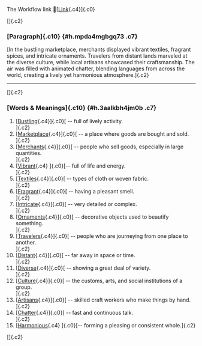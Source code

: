 The Workflow link
👏[[Link](https://www.google.com/url?q=http://www.google.com&sa=D&source=editors&ust=1759206920835860&usg=AOvVaw1JWCCFn-C_yTwbqbb92H6j){.c4}]{.c0}

[]{.c2}

### [Paragraph]{.c10} {#h.mpda4mgbgq73 .c7}

[In the bustling marketplace, merchants displayed vibrant textiles,
fragrant spices, and intricate ornaments. Travelers from distant lands
marveled at the diverse culture, while local artisans showcased their
craftsmanship. The air was filled with animated chatter, blending
languages from across the world, creating a lively yet harmonious
atmosphere.]{.c2}

------------------------------------------------------------------------

[]{.c2}

### [Words & Meanings]{.c10} {#h.3aalkbh4jm0b .c7}

1.  [[Bustling](https://www.google.com/url?q=http://www.google.com&sa=D&source=editors&ust=1759206920837737&usg=AOvVaw1dLNl-ooGLM6MKbOIiopiK){.c4}]{.c0}[ --
    full of lively activity.\
    ]{.c2}
2.  [[Marketplace](https://www.google.com/url?q=http://www.google.com&sa=D&source=editors&ust=1759206920838152&usg=AOvVaw2Bm7MrCTMdIaZm8VMac_9R){.c4}]{.c0}[ --
    a place where goods are bought and sold.\
    ]{.c2}
3.  [[Merchants](https://www.google.com/url?q=http://www.google.com&sa=D&source=editors&ust=1759206920838493&usg=AOvVaw3_fC3Q3hnIRQMc5SRYYl0B){.c4}]{.c0}[ --
    people who sell goods, especially in large quantities.\
    ]{.c2}
4.  [[Vibrant](https://www.google.com/url?q=http://www.google.com&sa=D&source=editors&ust=1759206920838789&usg=AOvVaw2hQlWE6hVhgJ8mN2tbUugb){.c4}
    ]{.c0}[-- full of life and energy.\
    ]{.c2}
5.  [[Textiles](https://www.google.com/url?q=http://www.google.com&sa=D&source=editors&ust=1759206920839110&usg=AOvVaw3UqI-IYE3ommzBTZa3fEPq){.c4}]{.c0}[ --
    types of cloth or woven fabric.\
    ]{.c2}
6.  [[Fragrant](https://www.google.com/url?q=http://www.google.com&sa=D&source=editors&ust=1759206920839407&usg=AOvVaw0y9OkCHq8OcibaEAhKWEYe){.c4}]{.c0}[ --
    having a pleasant smell.\
    ]{.c2}
7.  [[Intricate](https://www.google.com/url?q=http://www.google.com&sa=D&source=editors&ust=1759206920839654&usg=AOvVaw0ArazChuRH_myqVhM8z7ju){.c4}]{.c0}[ --
    very detailed or complex.\
    ]{.c2}
8.  [[Ornaments](https://www.google.com/url?q=http://www.google.com&sa=D&source=editors&ust=1759206920839922&usg=AOvVaw11x2F9QFHU_MNES1M8rODU){.c4}]{.c0}[ --
    decorative objects used to beautify something.\
    ]{.c2}
9.  [[Travelers](https://www.google.com/url?q=http://www.google.com&sa=D&source=editors&ust=1759206920840216&usg=AOvVaw0iJhvygtVorLgnXSfV_G92){.c4}]{.c0}[ --
    people who are journeying from one place to another.\
    ]{.c2}
10. [[Distant](https://www.google.com/url?q=http://www.google.com&sa=D&source=editors&ust=1759206920840514&usg=AOvVaw3z3LJoeVJcA_turGqJBARu){.c4}]{.c0}[ --
    far away in space or time.\
    ]{.c2}
11. [[Diverse](https://www.google.com/url?q=http://www.google.com&sa=D&source=editors&ust=1759206920840814&usg=AOvVaw1Mhc3lQh2fNoF8R5_a_VpR){.c4}]{.c0}[ --
    showing a great deal of variety.\
    ]{.c2}
12. [[Culture](https://www.google.com/url?q=http://www.google.com&sa=D&source=editors&ust=1759206920841070&usg=AOvVaw1ntF2ThC6WGApafFr6p0Or){.c4}]{.c0}[ --
    the customs, arts, and social institutions of a group.\
    ]{.c2}
13. [[Artisans](https://www.google.com/url?q=http://www.google.com&sa=D&source=editors&ust=1759206920841329&usg=AOvVaw2TDlV4s18ubrJzHx6FkrRz){.c4}]{.c0}[ --
    skilled craft workers who make things by hand.\
    ]{.c2}
14. [[Chatter](https://www.google.com/url?q=http://www.google.com&sa=D&source=editors&ust=1759206920841579&usg=AOvVaw14wgX7XY44U6kMGwTpVNAC){.c4}]{.c0}[ --
    fast and continuous talk.\
    ]{.c2}
15. [[Harmonious](https://www.google.com/url?q=http://www.google.com&sa=D&source=editors&ust=1759206920841847&usg=AOvVaw2jmzxTJ36Seux5UVPhapzk){.c4}
    ]{.c0}[-- forming a pleasing or consistent whole.]{.c2}

[]{.c2}
